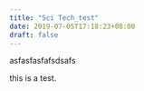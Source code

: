 ```yaml
---
title: "Sci Tech_test"
date: 2019-07-05T17:18:23+08:00
draft: false
---
```


asfasfasfafsdsafs

this is a test.